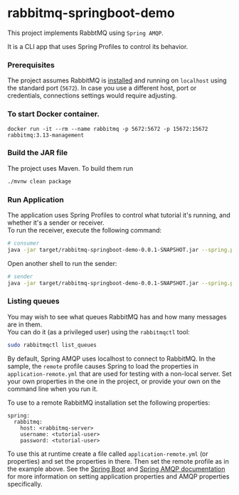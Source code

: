 # rabbitmq-springboot-demo

This project implements RabbtMQ using `Spring AMQP`.

It is a CLI app that uses Spring Profiles to control its behavior. 

### Prerequisites
The project assumes RabbitMQ is [installed](https://rabbitmq.com/download.html) and running
on `localhost` using the standard port (`5672`). In case you use
a different host, port or credentials, connections settings would require adjusting.

### To start Docker container.

`docker run -it --rm --name rabbitmq -p 5672:5672 -p 15672:15672 rabbitmq:3.13-management`


###  Build the JAR file
The project uses Maven. To build them run
```bash
./mvnw clean package
```

### Run Application

The application uses Spring Profiles to control what tutorial it's running, and whether it's a sender or receiver.  
To run the receiver, execute the following command:  

```bash
# consumer
java -jar target/rabbitmq-springboot-demo-0.0.1-SNAPSHOT.jar --spring.profiles.active=hello-world,receiver
```

Open another shell to run the sender:  

```bash
# sender
java -jar target/rabbitmq-springboot-demo-0.0.1-SNAPSHOT.jar --spring.profiles.active=hello-world,sender
```

### Listing queues

You may wish to see what queues RabbitMQ has and how many messages are in them.  
You can do it (as a privileged user) using the `rabbitmqctl` tool:

```bash
sudo rabbitmqctl list_queues
```

By default, Spring AMQP uses localhost to connect to RabbitMQ.  In the
sample, the `remote` profile causes Spring to load the properties in
`application-remote.yml` that are used for testing with a non-local
server.  Set your own properties in the one in the project, or provide
your own on the command line when you run it.

To use to a remote RabbitMQ installation set the following properties:

```
spring:
  rabbitmq:
    host: <rabbitmq-server>
    username: <tutorial-user>
    password: <tutorial-user>
```

To use this at runtime create a file called `application-remote.yml` (or properties) and set the properties in there.  Then set the
remote profile as in the example above.  See the [Spring Boot](https://docs.spring.io/spring-boot/docs/current/reference/htmlsingle/)
and [Spring AMQP documentation](https://docs.spring.io/spring-amqp/reference/html/) for more information on setting application
properties and AMQP properties specifically.